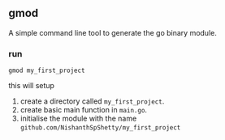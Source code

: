 ## gmod

A simple command line tool to generate the go binary module.

### run

```
gmod my_first_project
```

this will setup

1. create a directory called `my_first_project`.
2. create basic main function in `main.go`.
3. initialise the module with the name `github.com/NishanthSpShetty/my_first_project`


